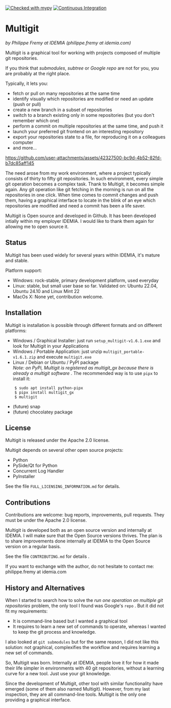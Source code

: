 [![Checked with mypy](https://www.mypy-lang.org/static/mypy_badge.svg)](https://mypy-lang.org/)
[![Continuous Integration](https://github.com/idemia/multigit/actions/workflows/ci.yml/badge.svg)](https://github.com/idemia/multigit/actions/workflows/ci.yml)


Multigit
========

*by Philippe Fremy at IDEMIA (philippe.fremy at idemia.com)*

Multigit is a graphical tool for working with projects composed of multiple git repositories.

If you think that *submodules*, *subtree* or *Google repo* are not for you, you are probably at the
right place.

Typically, it lets you:
* fetch or pull on many repositories at the same time
* identify visually which repositories are modified or need an update (push or pull)
* create a new branch in a subset of repositories
* switch to a branch existing only in some repositories (but you don't remember which one)
* perform a commit on multiple repositories at the same time, and push it
* launch your preferred git frontend on an interesting repository
* export your repositories state to a file, for reproducing it on a colleagues computer
* and more...


https://github.com/user-attachments/assets/42327500-bc9d-4b52-82fd-b7dc85aff145


The need arose from my work environment, where
a project typically consists of thirty to fifty git repositories. In such environment, every simple git operation
becomes a complex task. Thank to Multigit, it becomes simple again. Any git operation like git fetching in the 
morning is run on all the repositories in one click. When time comes to commit changes and push them, having a 
graphical interface to locate in the blink of an eye which repositories are modified and need a commit has been a life saver.

Multigit is Open source and developed in Github. It has been developed intially within my employer IDEMIA. I would like 
to thank them again for allowing me to open source it. 


Status
------
Multigit has been used widely for several years within IDEMIA, it's mature and stable.

Platform support:
* Windows: rock-stable, primary development platform, used everyday
* Linux: stable, but small user base so far. Validated on: Ubuntu 22.04, Ubuntu 24.10 and Linux Mint 22 
* MacOs X: None yet, contribution welcome.


Installation
------------
Multigit is installation is possible through different formats and on different platforms:

* Windows / Graphical Installer: just run `setup_multigit-v1.6.1.exe` and look for Multigit in your Applications
* Windows / Portable Application: just unzip `multigit_portable-v1.6.1.zip` and execute `multigit.exe`
* Linux / Debian or Ubuntu / PyPI package  
  *Note: on PyPi, Multigit is registered as multigit_gx because there is already a multigit software* . The recommended way is
  to use `pipx` to install it:

```
    $ sudo apt install python-pipx
    $ pipx install multigit_gx
    $ multigit
```
    
* (future) snap
* (future) chocolatey package




License
-------
Multigit is released under the Apache 2.0 license.

Multigit depends on several other open source projects:
* Python
* PySide/Qt for Python
* Concurrent Log Handler
* PyInstaller

See the file `FULL_LICENSING_INFORMATION.md` for details.


Contributions
-------------
Contributions are welcome: bug reports, improvements, pull requests. They must be under the Apache 2.0 license.

Multigit is developed both as an open source version and internally at IDEMIA. I will make sure that the Open Source
versions thrives. The plan is to share improvements done internally at IDEMIA to the Open Source version on a regular
basis.

See the file `CONTRIBUTING.md` for details .

If you want to exchange with the author, do not hesitate to contact me: philippe.fremy at idemia.com


History and Alternatives
-------------------------
When I started to search how to solve the *run one operation on multiple git repositories* problem, the only tool
I found was Google's `repo` . But it did not fit my requirements:

* It is command-line based but I wanted a graphical tool
* It requires to learn a new set of commands to operate, whereas I wanted to keep the git process and knowledge.

I also looked at `git submodules` but for the same reason, I did not like this solution: not graphical, complexifies
the workflow and requires learning a new set of commands.

So, Multigit was born. Internally at IDEMIA, people love it for how it made their life simpler in environments
with 40 git repositories, without a learning curve for a new tool. Just use your git knowledge.

Since the development of Multigit, other tool with similar functionality have emerged (some of them also named
Multigit). However, from my last inspection, they are all command-line tools. Multigit is the only one providing
a graphical interface.








